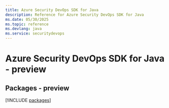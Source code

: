 ```yaml
---
title: Azure Security DevOps SDK for Java
description: Reference for Azure Security DevOps SDK for Java
ms.date: 05/30/2025
ms.topic: reference
ms.devlang: java
ms.service: securitydevops
---
```

# Azure Security DevOps SDK for Java - preview
## Packages - preview
[!INCLUDE [packages](security-devops-index.md)]